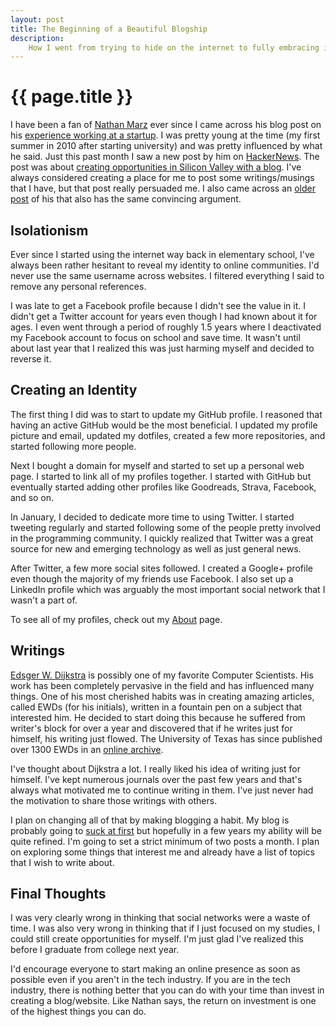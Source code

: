 ```yaml
---
layout: post
title: The Beginning of a Beautiful Blogship
description:
    How I went from trying to hide on the internet to fully embracing it.
---
```


{{ page.title }}
================

I have been a fan of [Nathan Marz][nmarz] ever since I came across his blog post
on his [experience working at a startup][experience]. I was pretty young at the
time (my first summer in 2010 after starting university) and was pretty influenced by
what he said. Just this past month I saw a new post by him on [HackerNews][hn].
The post was about [creating opportunities in Silicon Valley with a
blog][breaking]. I've always considered creating a place for me to post some
writings/musings that I have, but that post really persuaded me. I also came
across an [older post][youshould] of his that also has the same convincing
argument.

Isolationism
------------

Ever since I started using the internet way back in elementary school, I've
always been rather hesitant to reveal my identity to online communities. I'd
never use the same username across websites. I filtered everything I said to
remove any personal references.

I was late to get a Facebook profile because I didn't see the value in it. I
didn't get a Twitter account for years even though I had known about it for
ages. I even went through a period of roughly 1.5 years where I deactivated my
Facebook account to focus on school and save time.  It wasn't until about last
year that I realized this was just harming myself and decided to reverse it.

Creating an Identity
--------------------

The first thing I did was to start to update my GitHub profile. I reasoned that
having an active GitHub would be the most beneficial. I updated my profile
picture and email, updated my dotfiles, created a few more repositories, and
started following more people.

Next I bought a domain for myself and started to set up a personal web page. I
started to link all of my profiles together. I started with GitHub but
eventually started adding other profiles like Goodreads, Strava, Facebook, and
so on.

In January, I decided to dedicate more time to using Twitter. I started tweeting
regularly and started following some of the people pretty involved in the
programming community. I quickly realized that Twitter was a great source for
new and emerging technology as well as just general news.

After Twitter, a few more social sites followed. I created a Google+ profile
even though the majority of my friends use Facebook. I also set up a LinkedIn
profile which was arguably the most important social network that I wasn't a
part of.

To see all of my profiles, check out my [About][about] page.

Writings
--------

[Edsger W. Dijkstra][dijkstra] is possibly one of my favorite Computer Scientists.
His work has been completely pervasive in the field and has influenced many
things. One of his most cherished habits was in creating amazing articles,
called EWDs (for his initials), written in a fountain pen on a subject that
interested him. He decided to start doing this because he suffered from writer's
block for over a year and discovered that if he writes just for himself, his
writing just flowed.  The University of Texas has since published over 1300 EWDs
in an [online archive][ewds].

I've thought about Dijkstra a lot. I really liked his idea of writing just for
himself. I've kept numerous journals over the past few years and that's always
what motivated me to continue writing in them. I've just never had the
motivation to share those writings with others.

I plan on changing all of that by making blogging a habit. My blog is probably
going to [suck at first][ira] but hopefully in a few years my ability will be
quite refined. I'm going to set a strict minimum of two posts a month. I plan on
exploring some things that interest me and already have a list of topics that I
wish to write about.

Final Thoughts
--------------

I was very clearly wrong in thinking that social networks were a waste of time.
I was also very wrong in thinking that if I just focused on my studies, I could
still create opportunities for myself. I'm just glad I've realized this before I
graduate from college next year.

I'd encourage everyone to start making an online presence as soon as possible
even if you aren't in the tech industry. If you are in the tech industry, there
is nothing better that you can do with your time than invest in creating a
blog/website. Like Nathan says, the return on investment is one of the highest
things you can do.

[nmarz]: https://twitter.com/nathanmarz
[experience]: http://nathanmarz.com/blog/my-experience-as-the-first-employee-of-a-y-combinator-startu.html
[hn]: https://news.ycombinator.com
[breaking]: http://nathanmarz.com/blog/break-into-silicon-valley-with-a-blog-1.html
[youshould]: http://nathanmarz.com/blog/you-should-blog-even-if-you-have-no-readers.html
[ewds]: http://www.cs.utexas.edu/users/EWD/
[ira]: http://vimeo.com/24715531
[dijkstra]: http://en.wikipedia.org/wiki/Edsger_W._Dijkstra
[about]: /about/
